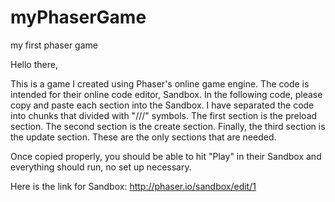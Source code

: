 # myPhaserGame
my first phaser game


Hello there,

This is a game I created using Phaser's online game engine. The code is intended for their online code editor, Sandbox.
In the following code, please copy and paste each section into the Sandbox. I have separated the code into chunks that
divided with "///" symbols. The first section is the preload section. The second section is the create section. Finally, the
third section is the update section. These are the only sections that are needed.

Once copied properly, you should be able to hit "Play" in their Sandbox and everything should run, no set up necessary.


Here is the link for Sandbox:
http://phaser.io/sandbox/edit/1


